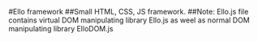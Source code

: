 #Ello framework
##Small HTML, CSS, JS framework. 
##Note: Ello.js file contains virtual DOM manipulating library Ello.js as weel as normal DOM manipulating library ElloDOM.js

